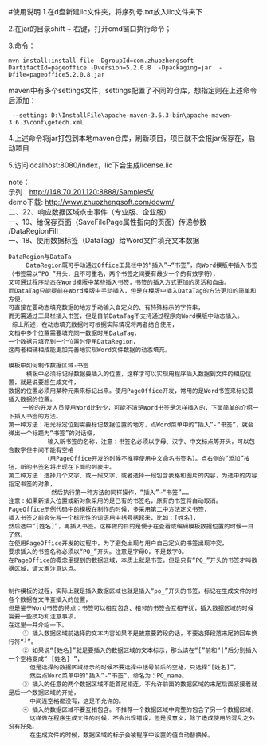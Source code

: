 #使用说明
1.在d盘新建lic文件夹，将序列号.txt放入lic文件夹下

2.在jar的目录shift + 右键，打开cmd窗口执行命令；  

3.命令：  
```
mvn install:install-file -DgroupId=com.zhuozhengsoft -DartifactId=pageoffice -Dversion=5.2.0.8  -Dpackaging=jar  -Dfile=pageoffice5.2.0.8.jar
```  
maven中有多个settings文件，settings配置了不同的仓库，想指定则在上述命令后添加：  
```  
 --settings D:\InstallFile\apache-maven-3.6.3-bin\apache-maven-3.6.3\conf\getech.xml
```
4.上述命令将jar打包到本地maven仓库，刷新项目，项目就不会报jar保存在，启动项目  

5.访问localhost:8080/index，lic下会生成license.lic   

note：  
示列：http://148.70.201.120:8888/Samples5/  
demo下载: http://www.zhuozhengsoft.com/dowm/  
二、22、响应数据区域点击事件（专业版、企业版）  
一、10、给保存页面（SaveFilePage属性指向的页面）传递参数  
/DataRegionFill  
一、18、使用数据标签（DataTag）给Word文件填充文本数据  
```
DataRegion与DataTa 
     DataRegion既可手动通过Office工具栏中的“插入”→“书签”，向Word模版中插入书签
（书签需以“PO_”开头，且不可重名，两个书签之间要有最少一个的有效字符），
又可通过程序动态在Word模版中某些插入书签，书签的插入方式更加的灵活和自由。
而DataTag只能提前在Word模版中手动插入，但是在模版中插入DataTag的方法更加的简单和方便，
可直接在要动态填充数据的地方手动输入自定义的、有特殊标示的字符串，
而无需通过工具栏插入书签，但是目前DataTag不支持通过程序向Word模版中动态插入。
 综上所述，在动态填充数据时可根据实际情况将两者结合使用，
文档中多个位置需要填充同一数据时用DataTag，
一个数据只填充到一个位置时使用DataRegion，
这两者相辅相成能更加完善地实现Word文件数据的动态填充。

模板中如何制作数据区域-书签
     模板中必须标记好数据要插入的位置，这样才可以实现用程序插入数据到文件的相应位置，就是说要想生成文件，
数据的位置必须用某种元素来标记出来。使用PageOffice开发，常用的是Word书签来标记要插入数据的位置。
	一般的开发人员使用Word比较少，可能不清楚Word书签是怎样插入的，下面简单的介绍一下插入书签的方法。
第一种方法：把光标定位到需要标记数据位置的地方，点Word菜单中的“插入”-“书签”，就会弹出一个标题为“书签”的对话框，
           输入新书签的名称，注意：书签名必须以字母、汉字、中文标点等开头，可以包含数字但中间不能有空格
          （用PageOffice开发的时候不推荐使用中文命名书签名）。点右侧的“添加”按钮，新的书签名将出现在下面的列表中。
第二种方法：选择几个文字、或一段文字、或者选择一段包含表格和图片的内容，为选中的内容指定书签的对象，
            然后执行第一种方法的同样操作，“插入”→“书签”……
注意：如果新插入位置或新对象采用的是已有的书签名，原有的书签将自动取消。
PageOffice示例代码中的模板在制作的时候，多采用第二中方法定义书签，
插入书签之前会先写一个标示性的词语用中括号括起来，比如：[姓名]，
然后选中“[姓名]”，再插入书签。这样做的目的是便于在查看或编辑模板数据位置的时候一目了然。
在使用PageOffice开发的过程中，为了避免出现与用户自己定义的书签出现冲突，
要求插入的书签名称必须以“PO_”开头。注意是字母O，不是数字0。
在PageOffice的概念里提到的数据区域，本质上就是书签，但是只有“PO_”开头的书签才叫数据区域，请大家注意这点。


制作模板的过程，实际上就是插入数据区域也就是插入“po_”开头的书签，标记在生成文件的时各个数据在文件查插入的位置，
但是鉴于Word书签的特点：书签可以相互包含、相邻的书签会互相干扰，插入数据区域的时候需要一些技巧和注意事项，
在这里一并介绍一下。
	① 插入数据区域前选择的文本内容如果不是故意要跨段的话，不要选择段落末尾的回车换行符“┙”。
	② 如果说“[姓名]”就是要插入的数据区域的文本标示，那么请在“[”前和“]”后分别插入一个空格变成“ [姓名] ”，
      但是选择的数据区域标示的时候不要选择中括号前后的空格，只选择“[姓名]”，
      然后点Word菜单中的“插入”-“书签”，命名为：PO_name。
	③ 插入的任意的两个数据区域不能首尾相连。不允许前面的数据区域的末尾后面紧接着就是后一个数据区域的开始，
      中间连空格都没有，这是不允许的。
	④ 插入的数据区域不要互相包含。不推荐一个数据区域中完整的包含了另一个数据区域，
      这样做在程序生成文件的时候，不会出现错误，但是没意义，除了造成使用的混乱之外没有好处。
      在生成文件的时候，数据区域的标示会被程序中设置的值自动替换掉。
```

